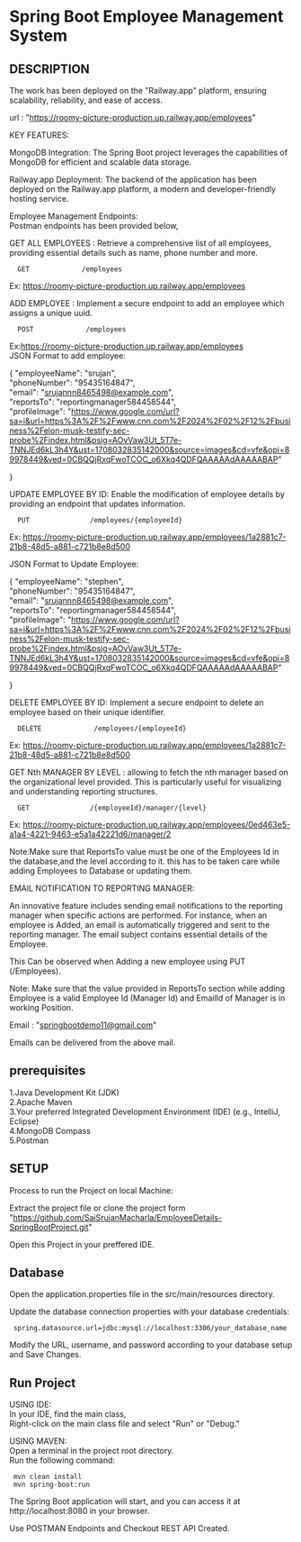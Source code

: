 
# Spring Boot Employee Management System




## DESCRIPTION

The work has been deployed on the "Railway.app" platform, ensuring scalability, reliability, and ease of access.

url : "https://roomy-picture-production.up.railway.app/employees"

KEY FEATURES:

MongoDB Integration: The Spring Boot project leverages the capabilities of MongoDB for efficient and scalable data storage. 

Railway.app Deployment: The backend of the application has been deployed on the Railway.app platform, a modern and developer-friendly hosting service.


Employee Management Endpoints:  
Postman endpoints has been provided below,

GET ALL EMPLOYEES : Retrieve a comprehensive list of all employees, providing essential details such as name, phone number and more.

```http
  GET             /employees
```
Ex: https://roomy-picture-production.up.railway.app/employees



ADD EMPLOYEE : Implement a secure endpoint to add an employee which assigns a unique uuid.

```http
  POST             /employees
```
Ex:https://roomy-picture-production.up.railway.app/employees  
JSON Format to add employee:

{
    "employeeName": "srujan",  
    "phoneNumber": "95435164847",  
    "email": "srujannn8465498@example.com",  
    "reportsTo": "reportingmanager584458544",  
    "profileImage": "https://www.google.com/url?sa=i&url=https%3A%2F%2Fwww.cnn.com%2F2024%2F02%2F12%2Fbusiness%2Felon-musk-testify-sec-probe%2Findex.html&psig=AOvVaw3Ut_5T7e-TNNJEd6kL3h4Y&ust=1708032835142000&source=images&cd=vfe&opi=89978449&ved=0CBQQjRxqFwoTCOC_o6Xkq4QDFQAAAAAdAAAAABAP"

}

UPDATE EMPLOYEE BY ID: Enable the modification of employee details by providing an endpoint that updates information.

```http
  PUT               /employees/{employeeId}
```
Ex: https://roomy-picture-production.up.railway.app/employees/1a2881c7-21b8-48d5-a881-c721b8e8d500

JSON Format to Update Employee:

{
    "employeeName": "stephen",  
    "phoneNumber": "95435164847",  
    "email": "srujannn8465498@example.com",  
    "reportsTo": "reportingmanager584458544",  
    "profileImage": "https://www.google.com/url?sa=i&url=https%3A%2F%2Fwww.cnn.com%2F2024%2F02%2F12%2Fbusiness%2Felon-musk-testify-sec-probe%2Findex.html&psig=AOvVaw3Ut_5T7e-TNNJEd6kL3h4Y&ust=1708032835142000&source=images&cd=vfe&opi=89978449&ved=0CBQQjRxqFwoTCOC_o6Xkq4QDFQAAAAAdAAAAABAP"

}


DELETE EMPLOYEE BY ID: Implement a secure endpoint to delete an employee based on their unique identifier. 

```http
  DELETE             /employees/{employeeId}
```
Ex: https://roomy-picture-production.up.railway.app/employees/1a2881c7-21b8-48d5-a881-c721b8e8d500




GET Nth MANAGER BY LEVEL :  allowing to fetch the nth manager based on the organizational level provided. This is particularly useful for visualizing and understanding reporting structures.

```http
  GET               /{employeeId}/manager/{level}
```
Ex: https://roomy-picture-production.up.railway.app/employees/0ed463e5-a1a4-4221-9463-e5a1a42221d6/manager/2

Note:Make sure that ReportsTo value must be one of the Employees Id in the database,and the level according to it.
this has to be taken care while adding Employees to Database or updating them.

EMAIL NOTIFICATION TO REPORTING MANAGER:

An innovative feature includes sending email notifications to the reporting manager when specific actions are performed. For instance, when an employee is Added, an email is automatically triggered and sent to the reporting manager.
The email subject contains essential details of the Employee.


This Can be observed when Adding a new employee using PUT (/Employees).

Note: Make sure that the value provided in ReportsTo section while adding Employee is a valid Employee Id (Manager Id) and EmailId of Manager is in working Position.

Email : "springbootdemo11@gmail.com"

Emails can be delivered from the above mail.


## prerequisites

1.Java Development Kit (JDK)   
2.Apache Maven  
3.Your preferred Integrated Development Environment (IDE) (e.g., IntelliJ, Eclipse)  
4.MongoDB Compass  
5.Postman
## SETUP

Process to run the Project on local Machine:

Extract the project file or clone the project form 
"https://github.com/SaiSrujanMacharla/EmployeeDetails-SpringBootProject.git"

Open this Project in your preffered IDE.

## Database

Open the application.properties file in the src/main/resources directory.

Update the database connection properties with your database credentials:

```http
 spring.datasource.url=jdbc:mysql://localhost:3306/your_database_name
```
Modify the URL, username, and password according to your database setup and Save Changes.

## Run Project
USING IDE:  
In your IDE, find the main class,  
Right-click on the main class file and select "Run" or "Debug."

USING MAVEN:  
Open a terminal in the project root directory.  
Run the following command:

```http
 mvn clean install
 mvn spring-boot:run
```

The Spring Boot application will start, and you can access it at http://localhost:8080 in your browser.

Use POSTMAN Endpoints and Checkout REST API Created.

